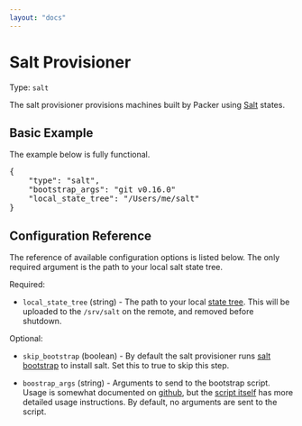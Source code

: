 ```yaml
---
layout: "docs"
---
```


# Salt Provisioner

Type: `salt`

The salt provisioner provisions machines built by Packer using [Salt](http://saltstack.com/) states.

## Basic Example

The example below is fully functional.

<pre class="prettyprint">
{
    "type": "salt",
    "bootstrap_args": "git v0.16.0"
    "local_state_tree": "/Users/me/salt"
}
</pre>

## Configuration Reference

The reference of available configuration options is listed below. The only required argument is the path to your local salt state tree.

Required:

* `local_state_tree` (string) - The path to your local [state tree](http://docs.saltstack.com/ref/states/highstate.html#the-salt-state-tree). This will be uploaded to the `/srv/salt` on the remote, and removed before shutdown.

Optional:

* `skip_bootstrap` (boolean) - By default the salt provisioner runs [salt bootstrap](https://github.com/saltstack/salt-bootstrap) to install salt. Set this to true to skip this step.

* `boostrap_args` (string) -
  Arguments to send to the bootstrap script. Usage is somewhat documented on [github](https://github.com/saltstack/salt-bootstrap), but the [script itself](https://github.com/saltstack/salt-bootstrap/blob/develop/bootstrap-salt.sh) has more detailed usage instructions. By default, no arguments are sent to the script.
